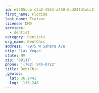 ```yaml
---
id: e3785ccb-c2a2-4553-a760-6cd24fd1ebc2
first_name: Florida
last_name: Traivai
license: DMD
services:
  - dentist
category: Dentists
org_name: DentChic
address: '7975 W Sahara Ave'
city: 'Las Vegas'
state: NV
zip: '89117'
phone: '(702) 545-0722'
title: DentChic
_geoloc:
  lat: 36.1441
  lng: -115.248
---
```

